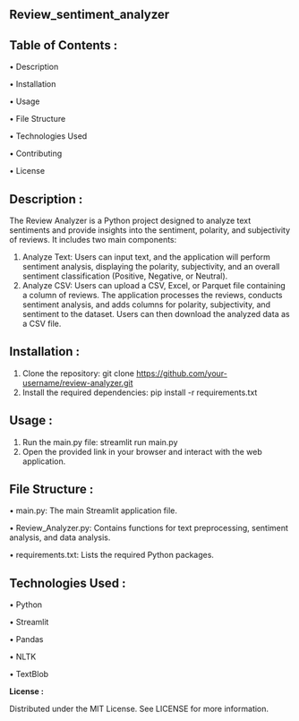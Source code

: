 ## Review_sentiment_analyzer

## Table of Contents :

•	Description

•	Installation

•	Usage

•	File Structure

•	Technologies Used

•	Contributing

•	License


## Description :

The Review Analyzer is a Python project designed to analyze text sentiments and provide insights into the sentiment, polarity, and subjectivity of reviews. It includes two main components:
1.	Analyze Text: Users can input text, and the application will perform sentiment analysis, displaying the polarity, subjectivity, and an overall sentiment classification (Positive, Negative, or Neutral).
2.	Analyze CSV: Users can upload a CSV, Excel, or Parquet file containing a column of reviews. The application processes the reviews, conducts sentiment analysis, and adds columns for polarity, subjectivity, and sentiment to the dataset. Users can then download the analyzed data as a CSV file.

## Installation :
1.	Clone the repository:
git clone https://github.com/your-username/review-analyzer.git 
2.	Install the required dependencies:
pip install -r requirements.txt

## Usage :
1.	Run the main.py file:
streamlit run main.py 
2.	Open the provided link in your browser and interact with the web application.

## File Structure :

•	main.py: The main Streamlit application file.

•	Review_Analyzer.py: Contains functions for text preprocessing, sentiment analysis, and data analysis.

•	requirements.txt: Lists the required Python packages.

## Technologies Used :

•	Python

•	Streamlit

•	Pandas

•	NLTK

•	TextBlob

****License :****

Distributed under the MIT License. See LICENSE for more information.

